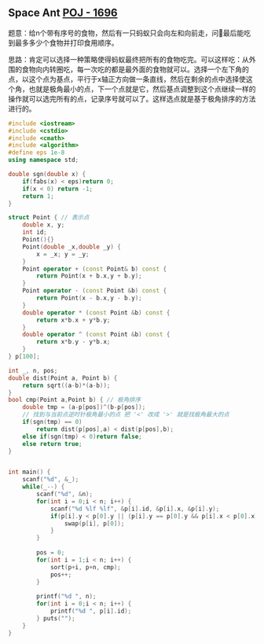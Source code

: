 ## Space Ant [POJ - 1696](https://vjudge.net/problem/POJ-1696/origin)

题意：给n个带有序号的食物，然后有一只蚂蚁只会向左和向前走，问🐜最后能吃到最多多少个食物并打印食用顺序。

思路：肯定可以选择一种策略使得蚂蚁最终把所有的食物吃完。可以这样吃：从外围的食物向内转圈吃，每一次吃的都是最外面的食物就可以。选择一个左下角的点，以这个点为基点，平行于x轴正方向做一条直线，然后在剩余的点中选择使这个角，也就是极角最小的点，下一个点就是它，然后基点调整到这个点继续一样的操作就可以选完所有的点，记录序号就可以了。这样选点就是基于极角排序的方法进行的。

```cpp
#include <iostream>
#include <cstdio>
#include <cmath>
#include <algorithm>
#define eps 1e-8
using namespace std;

double sgn(double x) {
	if(fabs(x) < eps)return 0;
	if(x < 0) return -1;
	return 1;
}

struct Point { // 表示点
	double x, y;
	int id;
	Point(){}
	Point(double _x,double _y) {
		x = _x; y = _y;
	}
	Point operator + (const Point& b) const {
		return Point(x + b.x,y + b.y);
	}
	Point operator - (const Point &b) const {
		return Point(x - b.x,y - b.y);
	}
	double operator * (const Point &b) const {
		return x*b.x + y*b.y;
	}
	double operator ^ (const Point &b) const {
		return x*b.y - y*b.x;
	}
} p[100];

int _, n, pos;
double dist(Point a, Point b) {
	return sqrt((a-b)*(a-b));
}
bool cmp(Point a,Point b) { // 极角排序
	double tmp = (a-p[pos])^(b-p[pos]);
	// 找到与当前点逆时针极角最小的点 把 '<' 改成 '>' 就是找极角最大的点
	if(sgn(tmp) == 0)
		return dist(p[pos],a) < dist(p[pos],b);
	else if(sgn(tmp) < 0)return false;
	else return true;
}


int main() {
	scanf("%d", &_);
	while(_--) {
		scanf("%d", &n);
		for(int i = 0;i < n; i++) {
			scanf("%d %lf %lf", &p[i].id, &p[i].x, &p[i].y);
			if(p[i].y < p[0].y || (p[i].y == p[0].y && p[i].x < p[0].x)) {
				swap(p[i], p[0]);
			}
		}
		
		pos = 0;
		for(int i = 1;i < n; i++) {
			sort(p+i, p+n, cmp);
			pos++;
		}
		
		printf("%d ", n);
		for(int i = 0;i < n; i++) {
			printf("%d ", p[i].id);
		} puts("");
	}
}
```

